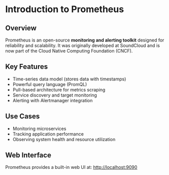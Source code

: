 # Introduction to Prometheus

## Overview
Prometheus is an open-source **monitoring and alerting toolkit** designed for reliability and scalability. It was originally developed at SoundCloud and is now part of the Cloud Native Computing Foundation (CNCF).

## Key Features
- Time-series data model (stores data with timestamps)
- Powerful query language (PromQL)
- Pull-based architecture for metrics scraping
- Service discovery and target monitoring
- Alerting with Alertmanager integration

## Use Cases
- Monitoring microservices
- Tracking application performance
- Observing system health and resource utilization

## Web Interface
Prometheus provides a built-in web UI at:
[http://localhost:9090](http://localhost:9090)
